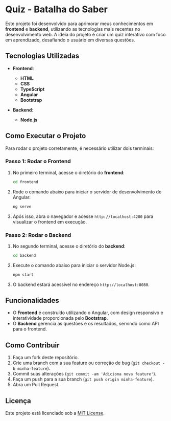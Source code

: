 # Quiz - Batalha do Saber

Este projeto foi desenvolvido para aprimorar meus conhecimentos em **frontend** e **backend**, utilizando as tecnologias mais recentes no desenvolvimento web. A ideia do projeto é criar um quiz interativo com foco em aprendizado, desafiando o usuário em diversas questões.

## Tecnologias Utilizadas

- **Frontend**:
  - **HTML**
  - **CSS**
  - **TypeScript**
  - **Angular**
  - **Bootstrap**

- **Backend**:
  - **Node.js**

## Como Executar o Projeto

Para rodar o projeto corretamente, é necessário utilizar dois terminais:

### Passo 1: Rodar o Frontend

1. No primeiro terminal, acesse o diretório do **frontend**:
    ```bash
    cd frontend
    ```

2. Rode o comando abaixo para iniciar o servidor de desenvolvimento do Angular:
    ```bash
    ng serve
    ```

3. Após isso, abra o navegador e acesse `http://localhost:4200` para visualizar o frontend em execução.

### Passo 2: Rodar o Backend

1. No segundo terminal, acesse o diretório do **backend**:
    ```bash
    cd backend
    ```

2. Execute o comando abaixo para iniciar o servidor Node.js:
    ```bash
    npm start
    ```

3. O backend estará acessível no endereço `http://localhost:8080`.

## Funcionalidades

- O **Frontend** é construído utilizando o Angular, com design responsivo e interatividade proporcionada pelo **Bootstrap**.
- O **Backend** gerencia as questões e os resultados, servindo como API para o frontend.

## Como Contribuir

1. Faça um fork deste repositório.
2. Crie uma branch com a sua feature ou correção de bug (`git checkout -b minha-feature`).
3. Commit suas alterações (`git commit -am 'Adiciona nova feature'`).
4. Faça um push para a sua branch (`git push origin minha-feature`).
5. Abra um Pull Request.

## Licença

Este projeto está licenciado sob a [MIT License](LICENSE).
